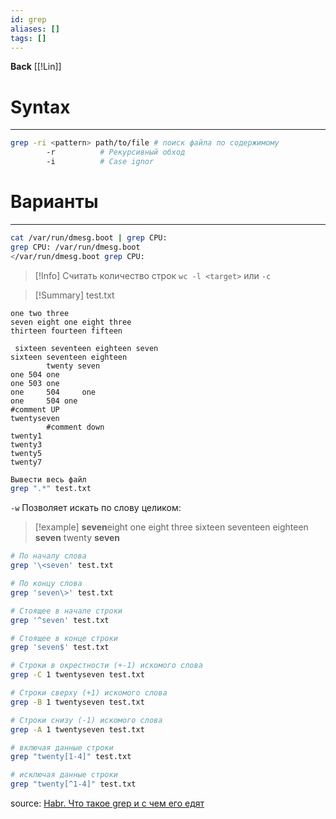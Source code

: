```yaml
---
id: grep
aliases: []
tags: []
---
```


**Back**
 [[!Lin]]

# Syntax
---
```bash
grep -ri <pattern> path/to/file # поиск файла по содержимому
		-r 			# Рекурсивный обход
		-i 			# Case ignor
```

# Варианты
---
```bash
cat /var/run/dmesg.boot | grep CPU:
grep CPU: /var/run/dmesg.boot
</var/run/dmesg.boot grep CPU:
```

>[!Info] Считать количество строк
>`wc -l <target>` или `-c`

>[!Summary] test.txt
```
one two three
seven eight one eight three
thirteen fourteen fifteen

 sixteen seventeen eighteen seven
sixteen seventeen eighteen
        twenty seven
one 504 one
one 503 one
one     504     one
one     504 one
#comment UP
twentyseven
        #comment down
twenty1
twenty3
twenty5
twenty7
```

```bash
Вывести весь файл
grep ".*" test.txt
```

`-w` Позволяет искать по слову целиком:
>[!example]
>**seven**eight one eight three
> sixteen seventeen eighteen **seven**
>        twenty **seven**


```bash
# По началу слова
grep '\<seven' test.txt

# По концу слова
grep 'seven\>' test.txt

# Стоящее в начале строки
grep '^seven' test.txt

# Стоящее в конце строки
grep 'seven$' test.txt

# Строки в окрестности (+-1) искомого слова
grep -C 1 twentyseven test.txt

# Строки сверху (+1) искомого слова
grep -B 1 twentyseven test.txt

# Строки снизу (-1) искомого слова
grep -A 1 twentyseven test.txt

# включая данные строки
grep "twenty[1-4]" test.txt

# исключая данные строки
grep "twenty[^1-4]" test.txt
```

source: [Habr. Что такое grep и с чем его едят](https://habr.com/ru/articles/229501/)
